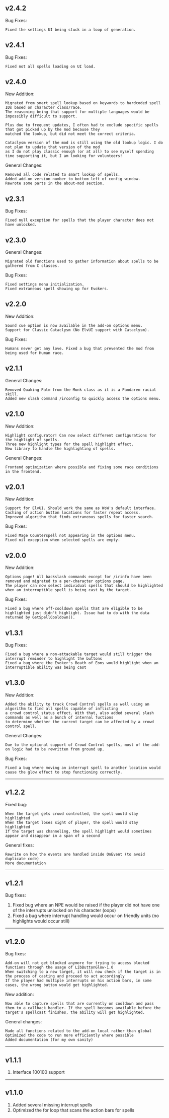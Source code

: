 ## v2.4.2
Bug Fixes:

    Fixed the settings UI being stuck in a loop of generation.


## v2.4.1
Bug Fixes:

    Fixed not all spells loading on UI load.
    

## v2.4.0
New Addition:

    Migrated from smart spell lookup based on keywords to hardcoded spell IDs based on character class/race.
    The reasoning being that support for multiple languages would be impossibly difficult to support.

    Plus due to frequent updates, I often had to exclude specific spells that got picked up by the mod because they
    matched the lookup, but did not meet the correct criteria.

    Cataclysm version of the mod is still using the old lookup logic. I do not plan to update that version of the mod
    as I do not play classic enough (or at all) to see myself spending time supporting it, but I am looking for volunteers!

General Changes:
    
    Removed all code related to smart lookup of spells.
    Added add-on version number to bottom left of config window.
    Rewrote some parts in the about-mod section.
    

## v2.3.1
Bug Fixes:

    Fixed null exception for spells that the player character does not have unlocked.

## v2.3.0
General Changes:

    Migrated old functions used to gather information about spells to be gathered from C classes.

Bug Fixes:

    Fixed settings menu initialization.
    Fixed extraneous spell showing up for Evokers.

## v2.2.0
New Addition:
    
    Sound cue option is now available in the add-on options menu.
    Support for Classic Cataclysm (No ElvUI support with Cataclysm).

Bug Fixes:

    Humans never get any love. Fixed a bug that prevented the mod from being used for Human race.


## v2.1.1
General Changes:

    Removed Quaking Palm from the Monk class as it is a Pandaren racial skill.
    Added new slash command /irconfig to quickly access the options menu.

## v2.1.0
New Addition:

    Highlight configurator! Can now select different configurations for the highlight of spells.
    Three new highlight types for the spell highlight effect.
    New library to handle the highlighting of spells.

General Changes:

    Frontend optimization where possible and fixing some race conditions in the frontend.

## v2.0.1
New Addition:

    Support for ElvUI. Should work the same as WoW's default interface.
    Caching of action button locations for faster repeat access.
    Improved algorithm that finds extraneous spells for faster search.

Bug Fixes:

    Fixed Mage Counterspell not appearing in the options menu.
    Fixed nil exception when selected spells are empty.

## v2.0.0
New Addition:

    Options page! All backslash commands except for /irinfo have been removed and migrated to a per-character options page.
    The player can now select individual spells that should be highlighted when an interruptible spell is being cast by the target.

Bug Fixes:

    Fixed a bug where off-cooldown spells that are eligible to be highlighted just didn't highlight. Issue had to do with the data returned by GetSpellCooldown().

## v1.3.1
Bug Fixes:

    Fixed a bug where a non-attackable target would still trigger the interrupt reminder to highlight the buttons
    Fixed a bug where the Evoker's Beath of Eons would highlight when an interruptible ability was being cast 

## v1.3.0
New Addition:

    Added the ability to track Crowd Control spells as well using an algorithm to find all spells capable of inflicting
    a crowd control status effect. With that, also added several slash commands as well as a bunch of internal fuctions
    to determine whether the current target can be affected by a crowd control spell.

General Changes:

    Due to the optional support of Crowd Control spells, most of the add-on logic had to be rewritten from ground up.

Bug Fixes:

    Fixed a bug where moving an interrupt spell to another location would cause the glow effect to stop functioning correctly.

---

## v1.2.2
Fixed bug:

    When the target gets crowd controlled, the spell would stay highlighted
    When the target loses sight of player, the spell would stay highlighted
    If the target was channeling, the spell highlight would sometimes appear and disappear in a span of a second

General fixes:

    Rewrite on how the events are handled inside OnEvent (to avoid duplicate code)
    More documentation
---

## v1.2.1
Bug fixes:
1. Fixed bug where an NPE would be raised if the player did not have one of the interrupts unlocked on his character (oops)
2. Fixed a bug where interrupt handling would occur on friendly units (no highlights would occur still)

---

## v1.2.0
Bug fixes:

    Add-on will not get blocked anymore for trying to access blocked functions through the usage of LibButtonGlow-1.0
    When switching to a new target, it will now check if the target is in the process of casting and proceed to act accordingly
    If the player had multiple interrupts on his action bars, in some cases, the wrong button would get highlighted.

New addition:

    Now able to capture spells that are currently on cooldown and pass them to a callback handler. If the spell becomes available before the target's spellcast finishes, the ability will get highlighted.

General changes:

    Made all functions related to the add-on local rather than global
    Optimized the code to run more efficiently where possible
    Added documentation (for my own sanity)

---

## v1.1.1
1. Interface 100100 support

---

## v1.1.0
1. Added several missing interrupt spells
2. Optimized the for loop that scans the action bars for spells